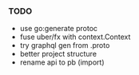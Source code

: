 ### TODO
- use go:generate protoc
- fuse uber/fx with context.Context
- try graphql gen from .proto
- better project structure
- rename api to pb (import)
